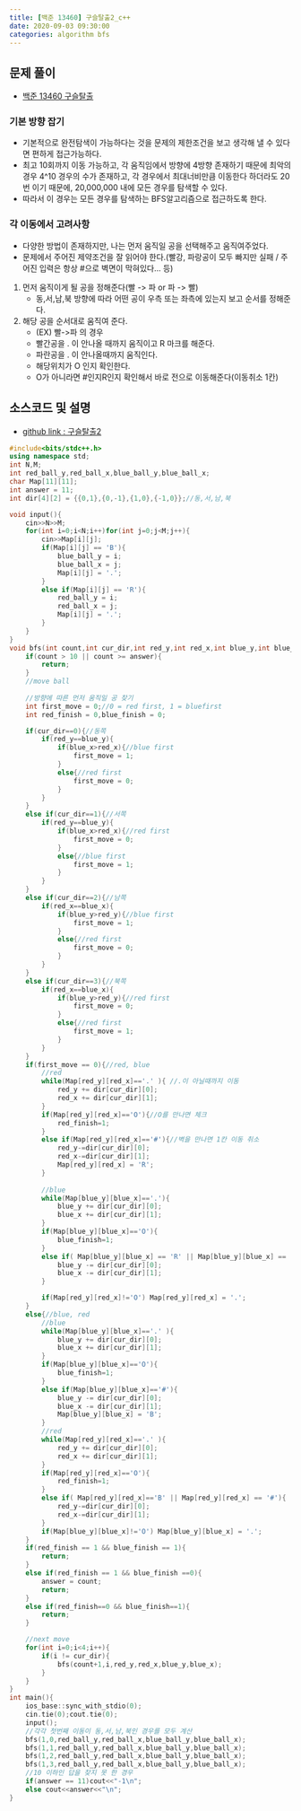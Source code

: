 ```yaml
---
title: [백준 13460] 구슬탈출2_c++
date: 2020-09-03 09:30:00 
categories: algorithm bfs
---
```


## 문제 풀이
- [백준 13460 구슬탈출](https://www.acmicpc.net/problem/13460)

### 기본 방향 잡기
- 기본적으로 완전탐색이 가능하다는 것을 문제의 제한조건을 보고 생각해 낼 수 있다면 편하게 접근가능하다.
- 최고 10회까지 이동 가능하고, 각 움직임에서 방향에 4방향 존재하기 때문에 최악의 경우 4^10 경우의 수가 존재하고, 각 경우에서 최대너비만큼 이동한다 하더라도 20번 이기 때문에, 20,000,000 내에 모든 경우를 탐색할 수 있다.
- 따라서 이 경우는 모든 경우를 탐색하는 BFS알고리즘으로 접근하도록 한다.
  
### 각 이동에서 고려사항
- 다양한 방법이 존재하지만, 나는 먼저 움직일 공을 선택해주고 움직여주었다.
- 문제에서 주어진 제약조건을 잘 읽어야 한다.(빨강, 파랑공이 모두 빠지만 실패 / 주어진 입력은 항상 #으로 벽면이 막혀있다... 등)

1. 먼저 움직이게 될 공을 정해준다(빨 -> 파 or 파 -> 빨)
    - 동,서,남,북 방향에 따라 어떤 공이 우측 또는 좌측에 있는지 보고 순서를 정해준다.
2. 해당 공을 순서대로 움직여 준다.
    - (EX) 빨->파 의 경우
    - 빨간공을 . 이 안나올 때까지 움직이고 R 마크를 해준다.
    - 파란공을 . 이 안나올때까지 움직인다.
    - 해당위치가 O 인지 확인한다.
    - O가 아니라면 #인지R인지 확인해서 바로 전으로 이동해준다(이동취소 1칸)


## 소스코드 및 설명
- [github link : 구슬탈출2](https://github.com/jeon3029/algorithm/blob/master/baek/bfs/13460(%EA%B5%AC%EC%8A%AC%ED%83%88%EC%B6%9C2)(AC)/solve_again/13460.cpp)
```c++
#include<bits/stdc++.h>
using namespace std;
int N,M;
int red_ball_y,red_ball_x,blue_ball_y,blue_ball_x;
char Map[11][11];
int answer = 11;
int dir[4][2] = {{0,1},{0,-1},{1,0},{-1,0}};//동,서,남,북

void input(){
    cin>>N>>M;
    for(int i=0;i<N;i++)for(int j=0;j<M;j++){
        cin>>Map[i][j];
        if(Map[i][j] == 'B'){
            blue_ball_y = i;
            blue_ball_x = j;
            Map[i][j] = '.';
        }
        else if(Map[i][j] == 'R'){
            red_ball_y = i;
            red_ball_x = j;
            Map[i][j] = '.';
        }
    }
}
void bfs(int count,int cur_dir,int red_y,int red_x,int blue_y,int blue_x){
    if(count > 10 || count >= answer){
        return;
    }
    //move ball
    
    //방향에 따른 먼저 움직일 공 찾기
    int first_move = 0;//0 = red first, 1 = bluefirst
    int red_finish = 0,blue_finish = 0;

    if(cur_dir==0){//동쪽
        if(red_y==blue_y){
            if(blue_x>red_x){//blue first
                first_move = 1;
            }
            else{//red first
                first_move = 0;
            }
        }
    }
    else if(cur_dir==1){//서쪽
        if(red_y==blue_y){
            if(blue_x>red_x){//red first
                first_move = 0;
            }
            else{//blue first
                first_move = 1;
            }
        }
    }
    else if(cur_dir==2){//남쪽
        if(red_x==blue_x){
            if(blue_y>red_y){//blue first
                first_move = 1;
            }
            else{//red first
                first_move = 0;
            }
        }
    }
    else if(cur_dir==3){//북쪽
        if(red_x==blue_x){
            if(blue_y>red_y){//red first
                first_move = 0;
            }
            else{//red first
                first_move = 1;
            }
        }
    }
    if(first_move == 0){//red, blue
        //red
        while(Map[red_y][red_x]=='.' ){ //.이 아닐때까지 이동
            red_y += dir[cur_dir][0];
            red_x += dir[cur_dir][1];
        }
        if(Map[red_y][red_x]=='O'){//O를 만나면 체크
            red_finish=1;
        }
        else if(Map[red_y][red_x]=='#'){//벽을 만나면 1칸 이동 취소
            red_y-=dir[cur_dir][0];
            red_x-=dir[cur_dir][1];
            Map[red_y][red_x] = 'R';
        }
        
        //blue
        while(Map[blue_y][blue_x]=='.'){
            blue_y += dir[cur_dir][0];
            blue_x += dir[cur_dir][1];
        }
        if(Map[blue_y][blue_x]=='O'){
            blue_finish=1;
        }
        else if( Map[blue_y][blue_x] == 'R' || Map[blue_y][blue_x] == '#'){
            blue_y -= dir[cur_dir][0];
            blue_x -= dir[cur_dir][1];
        }

        if(Map[red_y][red_x]!='O') Map[red_y][red_x] = '.';
    }
    else{//blue, red
        //blue
        while(Map[blue_y][blue_x]=='.' ){
            blue_y += dir[cur_dir][0];
            blue_x += dir[cur_dir][1];
        }
        if(Map[blue_y][blue_x]=='O'){
            blue_finish=1;
        }
        else if(Map[blue_y][blue_x]=='#'){
            blue_y -= dir[cur_dir][0];
            blue_x -= dir[cur_dir][1];
            Map[blue_y][blue_x] = 'B';
        }
        //red
        while(Map[red_y][red_x]=='.' ){
            red_y += dir[cur_dir][0];
            red_x += dir[cur_dir][1];
        }
        if(Map[red_y][red_x]=='O'){
            red_finish=1;
        }
        else if( Map[red_y][red_x]=='B' || Map[red_y][red_x] == '#'){
            red_y-=dir[cur_dir][0];
            red_x-=dir[cur_dir][1];
        }
        if(Map[blue_y][blue_x]!='O') Map[blue_y][blue_x] = '.';
    }
    if(red_finish == 1 && blue_finish == 1){
        return;
    }
    else if(red_finish == 1 && blue_finish ==0){
        answer = count;
        return;
    }
    else if(red_finish==0 && blue_finish==1){
        return;
    }

    //next move
    for(int i=0;i<4;i++){
        if(i != cur_dir){
            bfs(count+1,i,red_y,red_x,blue_y,blue_x);
        }
    }
}
int main(){
    ios_base::sync_with_stdio(0);
    cin.tie(0);cout.tie(0);
    input();
    //각각 첫번째 이동이 동,서,남,북인 경우를 모두 계산
    bfs(1,0,red_ball_y,red_ball_x,blue_ball_y,blue_ball_x);
    bfs(1,1,red_ball_y,red_ball_x,blue_ball_y,blue_ball_x);
    bfs(1,2,red_ball_y,red_ball_x,blue_ball_y,blue_ball_x);
    bfs(1,3,red_ball_y,red_ball_x,blue_ball_y,blue_ball_x);
    //10 이하인 답을 찾지 못 한 경우
    if(answer == 11)cout<<"-1\n";
    else cout<<answer<<"\n";
}   
```

